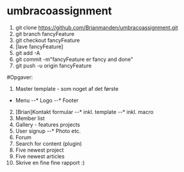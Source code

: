 # umbracoassignment

1. git clone https://github.com/Brianmanden/umbracoassignment.git
2. git branch fancyFeature
3. git checkout fancyFeature
4. [lave fancyFeature]
5. git add -A
6. git commit -m"fancyFeature er fancy and done"
7. git push -u origin fancyFeature

#Opgaver:
  1. Master template - som noget af det første
  * Menu
  --* Logo
  --* Footer
  2. [Brian]Kontakt formular
  --* inkl. template
  --* inkl. macro
  3. Member list
  4. Gallery  - features projects
  5. User signup
  --* Photo etc.
  6. Forum
  7. Search for content (plugin)
  8. Five newest project
  9. Five newest articles
  10. Skrive en fine fine rapport :)
  



